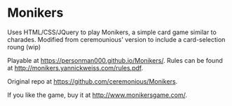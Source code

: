 # Monikers
Uses HTML/CSS/JQuery to play Monikers, a simple card game similar to charades. Modified from ceremounious' version to include a card-selection roung (wip)

Playable at https://personman000.github.io/Monikers/. Rules can be found at http://monikers.yannickweiss.com/rules.pdf.

Original repo at https://github.com/ceremonious/Monikers.

If you like the game, buy it at http://www.monikersgame.com/.






